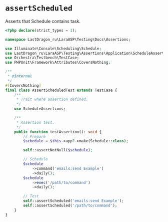# `assertScheduled`

Asserts that Schedule contains task.

[include:example]: ./AssertScheduledTest.php
[//]: # (start: 7b7d3362391a553d8728619185eafc2fe1f3dda4112eab18a7be8c53321dec70)
[//]: # (warning: Generated automatically. Do not edit.)

```php
<?php declare(strict_types = 1);

namespace LastDragon_ru\LaraASP\Testing\Docs\Assertions;

use Illuminate\Console\Scheduling\Schedule;
use LastDragon_ru\LaraASP\Testing\Assertions\Application\ScheduleAssertions;
use Orchestra\Testbench\TestCase;
use PHPUnit\Framework\Attributes\CoversNothing;

/**
 * @internal
 */
#[CoversNothing]
final class AssertScheduledTest extends TestCase {
    /**
     * Trait where assertion defined.
     */
    use ScheduleAssertions;

    /**
     * Assertion test.
     */
    public function testAssertion(): void {
        // Prepare
        $schedule = $this->app?->make(Schedule::class);

        self::assertNotNull($schedule);

        // Schedule
        $schedule
            ->command('emails:send Example')
            ->daily();
        $schedule
            ->exec('/path/to/command')
            ->daily();

        // Test
        self::assertScheduled('emails:send Example');
        self::assertScheduled('/path/to/command');
    }
}
```

[//]: # (end: 7b7d3362391a553d8728619185eafc2fe1f3dda4112eab18a7be8c53321dec70)
